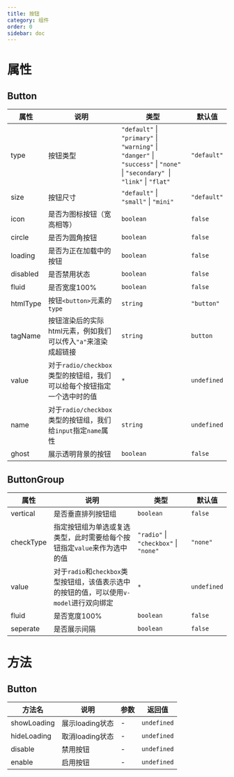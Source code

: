 ```yaml
---
title: 按钮
category: 组件
order: 0
sidebar: doc
---
```


# 属性

## Button

| 属性 | 说明 | 类型 | 默认值 |
| --- | --- | --- | --- |
| type | 按钮类型 | `"default"` &#124; `"primary"` &#124; `"warning"` &#124; `"danger"` &#124; `"success"` &#124; `"none"` &#124; `"secondary" `&#124; `"link"` &#124; `"flat"` | `"default"` |
| size | 按钮尺寸 | `"default"` &#124; `"small"` &#124; `"mini"` | `"default"` |
| icon | 是否为图标按钮（宽高相等）| `boolean` | `false` |
| circle | 是否为圆角按钮 | `boolean` | `false` |
| loading | 是否为正在加载中的按钮 | `boolean` | `false` |
| disabled | 是否禁用状态 | `boolean` | `false` |
| fluid | 是否宽度100% | `boolean` | `false` |
| htmlType | 按钮`<button>`元素的`type` | `string` | `"button"` |
| tagName | 按钮渲染后的实际html元素，例如我们可以传入`"a"`来渲染成超链接 | `string` | `button` |
| value | 对于`radio/checkbox`类型的按钮组，我们可以给每个按钮指定一个选中时的值 | `*` | `undefined` |
| name | 对于`radio/checkbox`类型的按钮组，我们给`input`指定`name`属性 | `string` | `undefined` |
| ghost | 展示透明背景的按钮 | `boolean` | `false` |

## ButtonGroup

| 属性 | 说明 | 类型 | 默认值 |
| --- | --- | --- | --- |
| vertical | 是否垂直排列按钮组 | `boolean` | `false` |
| checkType | 指定按钮组为单选或复选类型，此时需要给每个按钮指定`value`来作为选中的值 | `"radio"` &#124; `"checkbox"` &#124; `"none"` | `"none"` |
| value | 对于`radio`和`checkbox`类型按钮组，该值表示选中的按钮的值，可以使用`v-model`进行双向绑定 | `*` | `undefined` |
| fluid | 是否宽度100% | `boolean` | `false` |
| seperate | 是否展示间隔 | `boolean` | `false` |

# 方法

## Button

| 方法名 | 说明 | 参数 | 返回值 |
| --- | --- | --- | --- |
| showLoading | 展示loading状态 | - | `undefined` |
| hideLoading | 取消loading状态 | - | `undefined` |
| disable | 禁用按钮 | - | `undefined` |
| enable | 启用按钮 | - | `undefined` |

